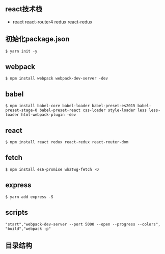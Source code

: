 ## react技术栈
- react react-router4 redux react-redux
## 初始化package.json
```
$ yarn init -y
```
## webpack
```
$ npm install webpack webpack-dev-server -dev
```
## babel
```
$ npm install babel-core babel-loader babel-preset-es2015 babel-preset-stage-0 babel-preset-react css-loader style-loader less less-loader html-webpack-plugin -dev
```
## react
```
$ npm install react redux react-redux react-router-dom
```
## fetch
```
$ npm install es6-promise whatwg-fetch -D
```
## express
```
$ yarn add express -S
```
## scripts
```
"start","webpack-dev-server --port 5000 --open --progress --colors",
"build","webpack -p"
```
## 目录结构

